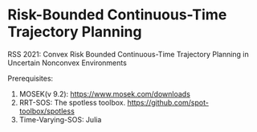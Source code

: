# Risk-Bounded Continuous-Time Trajectory Planning
RSS 2021: Convex Risk Bounded Continuous-Time Trajectory Planning in Uncertain Nonconvex Environments



Prerequisites:

1. MOSEK(v 9.2): https://www.mosek.com/downloads
2. RRT-SOS:  The spotless toolbox. https://github.com/spot-toolbox/spotless
3. Time-Varying-SOS: Julia

